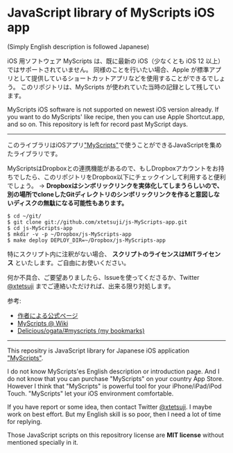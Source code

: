 JavaScript library of MyScripts iOS app
=======================================

(Simply English description is followed Japanese)

iOS 用ソフトウェア MyScripts は、既に最新の iOS（少なくとも iOS 12 以上）ではサポートされていません。
同様のことを行いたい場合、Apple が標準アプリとして提供しているショートカットアプリなどを使用することができるでしょう。
このリポジトリは、MyScripts が使われていた当時の記録として残しています。

MyScripts iOS software is not supported on newest iOS version already.
If you want to do MyScripts' like recipe, then you can use Apple Shortcut.app, and so on.
This repository is left for record past MyScript days.

---

このライブラリはiOSアプリ["MyScripts"](http://unitkay.com/myscripts/)で使うことができるJavaScriptを集めたライブラリです。

MyScriptsはDropboxとの連携機能があるので、もしDropboxアカウントをお持ちでしたら、このリポジトリをDropbox以下にチェックインして利用すると便利でしょう。 → **Dropboxはシンボリックリンクを実体化してしまうらしいので、別の場所でcloneしたGitディレクトリのシンボリックリンクを作ると意図しないディスクの無駄になる可能性もあります。**
    
    $ cd ~/git/
    $ git clone git://github.com/xtetsuji/js-MyScripts-app.git
    $ cd js-MyScripts-app
    $ mkdir -v -p ~/Dropbox/js-MyScripts-app
    $ make deploy DEPLOY_DIR=~/Dropbox/js-MyScripts-app

特にスクリプト内に注釈がない場合、 **スクリプトのライセンスはMITライセンス** といたします。ご自由にお使いください。

何か不具合、ご要望ありましたら、Issueを使ってくださるか、Twitter [@xtetsuji](https://twitter.com/xtetsuji) までご連絡いただければ、出来る限り対処します。

参考:

- [作者による公式ページ](http://unitkay.wordpress.com/myscripts/)
- [MyScripts @ Wiki](http://www51.atwiki.jp/myscripts/)
- [Delicious/ogata/#myscripts (my bookmarks)](http://delicious.com/ogata/myscripts)

----

This repositry is JavaScript library for Japanese iOS application ["MyScripts"](http://unitkay.wordpress.com/myscripts/).

I do not know MyScripts'es English description or introduction page. And I do not know that you can purchase "MyScripts" on your country App Store. However I think that "MyScripts" is powerful tool for your iPhone/iPad/iPod Touch. "MyScripts" let your iOS environment comfortable.

If you have report or some idea, then contact Twitter [@xtetsuji](https://twitter.com/xtetsuji). I maybe work on best effort. But my English skill is so poor, then I need a lot of time for replying.

Those JavaScript scripts on this repositrory license are **MIT license** without mentioned specially in it.
